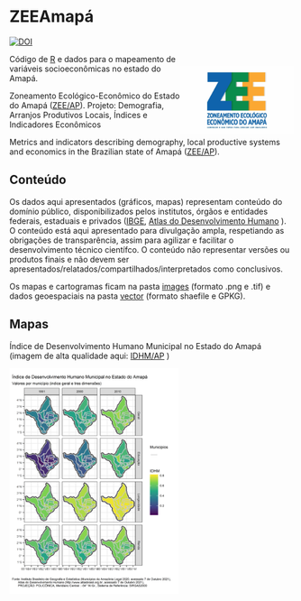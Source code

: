 # ZEEAmapá
[![DOI](https://zenodo.org/badge/432228178.svg)](https://zenodo.org/badge/latestdoi/432228178)

<img align="right" src="images/ZEE_AP_logo.jpg" alt="logo" width="200" style="margin-top: 20px">

Código de [R](https://cran.r-project.org/) e dados para o mapeamento de variáveis socioeconômicas no estado do Amapá.

Zoneamento Ecológico-Econômico do Estado do Amapá ([ZEE/AP](http://www.zee.ap.gov.br/)). Projeto: Demografia, Arranjos Produtivos Locais, Índices e Indicadores Econômicos

Metrics and indicators describing demography, local productive systems and economics in the Brazilian state of Amapá ([ZEE/AP](http://www.zee.ap.gov.br/)).

## Conteúdo
Os dados aqui apresentados (gráficos, mapas) representam conteúdo do domínio público, disponibilizados pelos institutos, órgãos e entidades federais, estaduais e privados ([IBGE](https://www.ibge.gov.br/),  [Atlas do Desenvolvimento Humano](http://www.atlasbrasil.org.br) ). O conteúdo está aqui apresentado para divulgação ampla, respetiando as obrigações de transparência, assim para agilizar e facilitar o desenvolvimento técnico científco. O conteúdo não representar versões ou produtos  finais e não devem ser apresentados/relatados/compartilhados/interpretados como conclusivos. 

Os mapas e cartogramas ficam na pasta [images](https://github.com/darrennorris/ZEEAmapa/tree/main/images) (formato .png e .tif) e dados geoespaciais na pasta [vector](https://github.com/darrennorris/ZEEAmapa/tree/main/vector) (formato shaefile e GPKG).

## Mapas
Índice de Desenvolvimento Humano Municipal no Estado do Amapá
(imagem de alta qualidade aqui: [IDHM/AP](https://github.com/darrennorris/ZEEAmapa/blob/main/images/AP_mapa_IDHM.tif) )

<img src="images/AP_mapa_IDHM.png" alt="IDHM" width="300" height="400">
